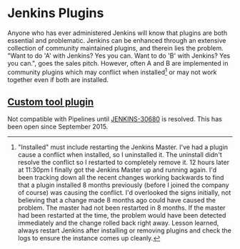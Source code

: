 # Jenkins Plugins

Anyone who has ever administered Jenkins will know that plugins are both essential and problematic. Jenkins can be enhanced through an extensive collection of community maintained plugins, and therein lies the problem. "Want to do 'A' with Jenkins? Yes you can. Want to do 'B' with Jenkins? Yes you can.", goes the sales pitch. However, often A and B are implemented in community plugins which may conflict when installed[^1] or may not work together even if both are installed. 

## [Custom tool plugin](https://wiki.jenkins.io/display/JENKINS/Custom+Tools+Plugin)
Not compatible with Pipelines until [JENKINS-30680](https://issues.jenkins-ci.org/browse/JENKINS-30680) is resolved. This has been open since September 2015.

[^1]: 
    "Installed" must include restarting the Jenkins Master. I've had a plugin cause a conflict when installed, so I uninstalled it. The uninstall didn't resolve the conflict so I restarted to completely remove it. 12 hours later at 11:30pm I finally got the Jenkins Master up and running again. I'd been tracking down all the recent changes working backwards to find that a plugin installed 8 months previously (before I joined the company of course) was causing the conflict. I'd overlooked the signs initially, not believing that a change made 8 months ago could have caused the problem. The master had not been restarted in 8 months. If the master had been restarted at the time, the problem would have been detected immediately and the change rolled back right away. Lesson learned, always restart Jenkins after installing or removing plugins and check the logs to ensure the instance comes up cleanly. 
